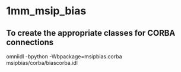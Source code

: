 # 1mm_msip_bias
## To create the appropriate classes for CORBA connections

omniidl -bpython -Wbpackage=msipbias.corba msipbias/corba/biascorba.idl
